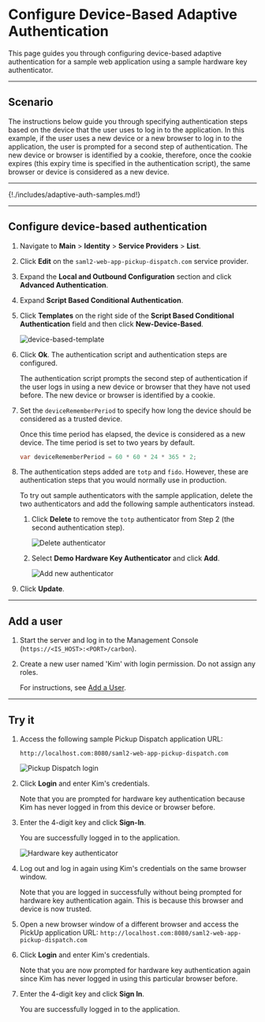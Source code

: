 # Configure Device-Based Adaptive Authentication

This page guides you through configuring device-based adaptive authentication for a sample web application using a sample hardware key authenticator. 

----

## Scenario

The instructions below guide you through specifying authentication steps based on the device that the user uses to log in to the application. In this example, if the user uses a new device or a new browser to log in to the application, the user is prompted for a second step of authentication. The new device or browser is identified by a cookie, therefore, once the cookie expires (this expiry time is specified in the authentication script), the same browser or device is considered as a new device.

----

{!./includes/adaptive-auth-samples.md!}

----

## Configure device-based authentication

1.  Navigate to **Main** > **Identity** > **Service Providers** > **List**.

2.  Click **Edit** on the `saml2-web-app-pickup-dispatch.com` service provider.

3.  Expand the **Local and Outbound Configuration** section and click **Advanced Authentication**.

4.  Expand **Script Based Conditional Authentication**.

5.  Click **Templates** on the right side of the **Script Based Conditional Authentication** field and then click **New-Device-Based**. 

    ![device-based-template]({{base_path}}/assets/img/samples/device-based-template.png)

6.  Click **Ok**. The authentication script and authentication steps
    are configured. 
    
    The authentication script prompts the second step of authentication if the user logs in using a new device or browser that they have not used before. The new device or browser is identified by a cookie.
    
7. Set the `deviceRememberPeriod` to specify how long the device should be considered as a trusted device. 

    Once this time period has elapsed, the device is considered as a new device. The time period is set to two years by default.
    
    ``` java
    var deviceRememberPeriod = 60 * 60 * 24 * 365 * 2; 
    ```

8. The authentication steps added are `totp` and `fido`. However, these are authentication steps that you would normally use in production. 

    To try out sample authenticators with the sample application, delete the two
    authenticators and add the following sample authenticators instead.

    1.  Click **Delete** to remove the `totp` authenticator from Step 2 (the
        second authentication step).
        
        ![Delete authenticator]({{base_path}}/assets/img/samples/delete-authenticator-1.png)
        
    2.  Select **Demo Hardware Key Authenticator** and click **Add**.
      
        ![Add new authenticator]({{base_path}}/assets/img/samples/add-new-authenticator.png)

9.  Click **Update**.

----

## Add a user


1.  Start the server and log in to the Management Console (`https://<IS_HOST>:<PORT>/carbon`).

2.  Create a new user named 'Kim' with login permission. Do not assign any roles.

    For instructions, see [Add a User]({{base_path}}/guides/identity-lifecycles/admin-creation-workflow/).

----

## Try it

1.  Access the following sample Pickup Dispatch application URL:
    
    `http://localhost.com:8080/saml2-web-app-pickup-dispatch.com`

    ![Pickup Dispatch login]({{base_path}}/assets/img/samples/dispatch-login.png)

2.  Click **Login** and enter Kim's credentials. 

    Note that you are prompted for hardware key authentication because Kim has never logged in from this device or browser before.  

3.  Enter the 4-digit key and click **Sign-In**. 

    You are successfully logged in to the application.  

    ![Hardware key authenticator]({{base_path}}/assets/img/samples/hardware-key-authenticator.png) 

4.  Log out and log in again using Kim's credentials on the same browser window. 

    Note that you are logged in successfully without being prompted for hardware key authentication again. This is because this browser and device is now trusted.  

5.  Open a new browser window of a different browser and access the
    PickUp application URL: `http://localhost.com:8080/saml2-web-app-pickup-dispatch.com`

6.  Click **Login** and enter Kim's credentials. 

    Note that you are now prompted for hardware key authentication again since Kim has never logged in using this particular browser before.

7.  Enter the 4-digit key and click **Sign In**. 

    You are successfully logged in to the application.